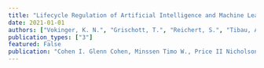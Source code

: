 ```yaml
---
title: "Lifecycle Regulation of Artificial Intelligence and Machine Learning-Based Software in Medicine"
date: 2021-01-01
authors: ["Vokinger, K. N.", "Grischott, T.", "Reichert, S.", "Tibau, A.", "Rosemann, T.J.", "Kesselheim, A.S."] 
publication_types: ["3"]
featured: False
publication: "Cohen I. Glenn Cohen, Minssen Timo W., Price II Nicholson, Robertson Christopher, Shachar Carmel (eds.). The Future of Medical Device Regulation: Innovation and Protection, Cambridge University Press"
---
```

